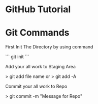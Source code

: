 # GitHub Tutorial
# Git Commands
<p>First Init The Directory by using command</p>
```
git init
```
<p>Add your all work to Staging Area</p>
> git add file name
or
> git add -A
<p>Commit your all work to Repo</p>
> git commit -m "Message for Repo"